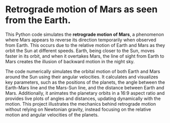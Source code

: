 # Retrograde motion of Mars as seen from the Earth.
This Python code simulates the **retrograde motion of Mars**, a phenomenon where Mars appears to reverse its direction temporarily when observed from Earth. This occurs due to the relative motion of Earth and Mars as they orbit the Sun at different speeds. Earth, being closer to the Sun, moves faster in its orbit, and when it overtakes Mars, the line of sight from Earth to Mars creates the illusion of backward motion in the night sky.

The code numerically simulates the orbital motion of both Earth and Mars around the Sun using their angular velocities. It calculates and visualizes key parameters, such as the positions of the planets, the angle between the Earth-Mars line and the Mars-Sun line, and the distance between Earth and Mars. Additionally, it animates the planetary orbits in a 16:9 aspect ratio and provides live plots of angles and distances, updating dynamically with the motion. This project illustrates the mechanics behind retrograde motion without relying on Newtonian gravity, instead focusing on the relative motion and angular velocities of the planets.
